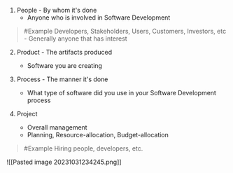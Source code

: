 1. People - By whom it's done 
	- Anyone who is involved in Software Development
>	#Example 
>	Developers, Stakeholders, Users, Customers, Investors, etc
		- Generally anyone that has interest

2. Product - The artifacts produced 
	- Software you are creating

3. Process - The manner it's done
	- What type of software did you use in your Software Development process

4. Project
	- Overall management
	- Planning, Resource-allocation, Budget-allocation
>	#Example 
>	Hiring people, developers, etc.

![[Pasted image 20231031234245.png]]